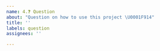 ```yaml
---
name: 4.❓ Question
about: "Question on how to use this project \U0001F914"
title: ''
labels: question
assignees: ''

---
```


<!--
Before submitting a question, please make sure to read our documentation at
https://knoxite.com

You can also chat with us on Gitter or on #IRC on freenode.
-->
